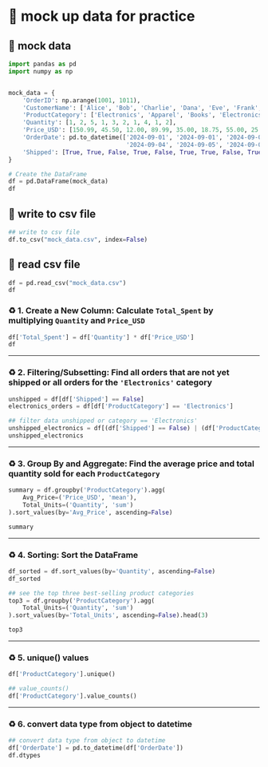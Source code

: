 # 🎄 mock up data for practice 
## 💎 mock data
```py
import pandas as pd
import numpy as np


mock_data = {
    'OrderID': np.arange(1001, 1011),  
    'CustomerName': ['Alice', 'Bob', 'Charlie', 'Dana', 'Eve', 'Frank', 'Grace', 'Henry', 'Ivy', 'Jack'],
    'ProductCategory': ['Electronics', 'Apparel', 'Books', 'Electronics', 'Home', 'Books', 'Apparel', 'Home', 'Electronics', 'Apparel'],
    'Quantity': [1, 2, 5, 1, 3, 2, 1, 4, 1, 2],
    'Price_USD': [150.99, 45.50, 12.00, 89.99, 35.00, 18.75, 55.00, 25.00, 299.99, 60.00],
    'OrderDate': pd.to_datetime(['2024-09-01', '2024-09-01', '2024-09-02', '2024-09-03', '2024-09-03', 
                                 '2024-09-04', '2024-09-05', '2024-09-05', '2024-09-06', '2024-09-07']),
    'Shipped': [True, True, False, True, False, True, True, False, True, True]
}

# Create the DataFrame
df = pd.DataFrame(mock_data)
df
```
## 📩 write to csv file
```py
## write to csv file
df.to_csv("mock_data.csv", index=False)
```
## 📩 read csv file
```py
df = pd.read_csv("mock_data.csv")
df
```
### ♻ 1. Create a New Column: Calculate `Total_Spent` by multiplying `Quantity` and `Price_USD`
```py
df['Total_Spent'] = df['Quantity'] * df['Price_USD']
df
```
---
### ♻ 2. Filtering/Subsetting: Find all orders that are not yet shipped or all orders for the `'Electronics'` category
```py
unshipped = df[df['Shipped'] == False]
electronics_orders = df[df['ProductCategory'] == 'Electronics']
```
```py
## filter data unshipped or category == 'Electronics'
unshipped_electronics = df[(df['Shipped'] == False) | (df['ProductCategory'] == 'Electronics')]
unshipped_electronics
```
---
### ♻ 3. Group By and Aggregate: Find the average price and total quantity sold for each `ProductCategory`
```py
summary = df.groupby('ProductCategory').agg(
    Avg_Price=('Price_USD', 'mean'),
    Total_Units=('Quantity', 'sum')
).sort_values(by='Avg_Price', ascending=False)

summary
```
---
### ♻ 4. Sorting: Sort the DataFrame
```py
df_sorted = df.sort_values(by='Quantity', ascending=False)
df_sorted
```
```py
## see the top three best-selling product categories
top3 = df.groupby('ProductCategory').agg(
    Total_Units=('Quantity', 'sum')
).sort_values(by='Total_Units', ascending=False).head(3)

top3
```
---
### ♻ 5. unique() values
```py
df['ProductCategory'].unique()
```
```py
## value_counts()
df['ProductCategory'].value_counts()
```
---
### ♻ 6. convert data type from object to datetime 
```py
## convert data type from object to datetime 
df['OrderDate'] = pd.to_datetime(df['OrderDate'])
df.dtypes
```





